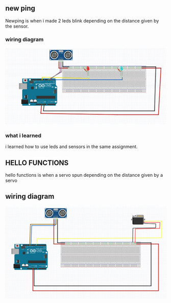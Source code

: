 
## new ping
Newping is when i made 2 leds blink depending on the distance given by the sensor.
### wiring diagram
![New Ping](newping/newpingwiring.PNG)

### what i learned
i learned how to use leds and sensors in the same assignment.

## HELLO FUNCTIONS
hello functions is when a servo spun depending on the distance given by a servo

## wiring diagram
![hellofunctions](hellofunctions/heelo.PNG)
